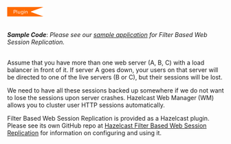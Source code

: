 
<img src="../../images/Plugin_New.png" alt="Filter Plugin" height="22" width="84">
<br></br>

***Sample Code***: *Please see our <a href="https://github.com/hazelcast/hazelcast-code-samples/tree/master/hazelcast-integration/filter-based-session-replication" target="_blank">sample application</a> for Filter Based Web Session Replication.*
<br></br>

Assume that you have more than one web server (A, B, C) with a load balancer in front of it. If server A goes down, your users on that server will be directed to one of the live servers (B or C), but their sessions will be lost.

We need to have all these sessions backed up somewhere if we do not want to lose the sessions upon server crashes. Hazelcast Web Manager (WM) allows you to cluster user HTTP sessions automatically. 

Filter Based Web Session Replication is provided as a Hazelcast plugin. Please see its own GitHub repo at <a href="https://github.com/hazelcast/hazelcast-wm" target="_blank">Hazelcast Filter Based Web Session Replication</a> for information on configuring and using it.

